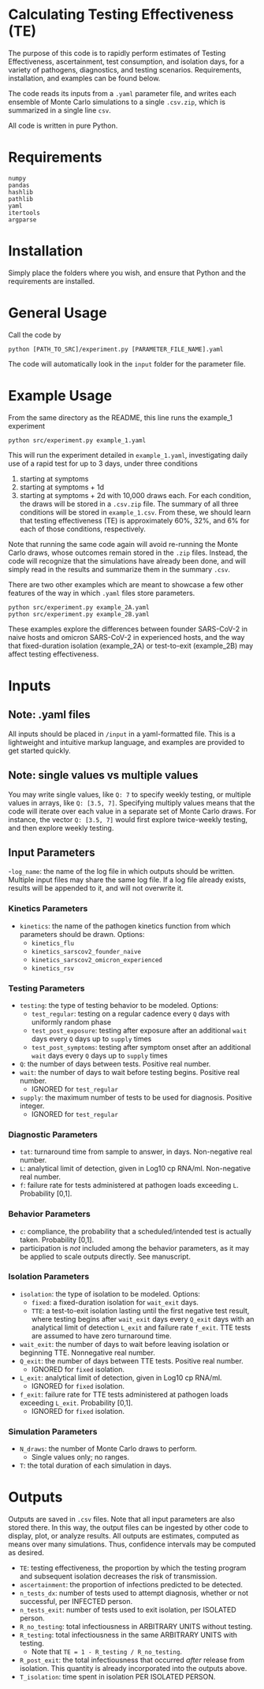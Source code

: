 # Calculating Testing Effectiveness (TE)
The purpose of this code is to rapidly perform estimates of Testing Effectiveness, ascertainment, test consumption, and isolation days, for a variety of pathogens, diagnostics, and testing scenarios. Requirements, installation, and examples can be found below.

The code reads its inputs from a `.yaml` parameter file, and writes each ensemble of Monte Carlo simulations to a single `.csv.zip`, which is summarized in a single line `csv`. 

All code is written in pure Python. 
# Requirements
```
numpy
pandas
hashlib
pathlib
yaml
itertools
argparse
```
# Installation
Simply place the folders where you wish, and ensure that Python and the requirements are installed.

# General Usage
Call the code by
```
python [PATH_TO_SRC]/experiment.py [PARAMETER_FILE_NAME].yaml
```
The code will automatically look in the `input` folder for the parameter file.
# Example Usage
From the same directory as the README, this line runs the example_1 experiment
```
python src/experiment.py example_1.yaml
```
This will run the experiment detailed in `example_1.yaml`, investigating daily use of a rapid test for up to 3 days, under three conditions 
1. starting at symptoms
2. starting at symptoms + 1d 
3. starting at symptoms + 2d
with 10,000 draws each. For each condition, the draws will be stored in a `.csv.zip` file. The summary of all three conditions will be stored in `example_1.csv`. From these, we should learn that testing effectiveness (TE) is approximately  60%, 32%, and 6% for each of those conditions, respectively. 

Note that running the same code again will avoid re-running the Monte Carlo draws, whose outcomes remain stored in the `.zip` files. Instead, the code will recognize that the simulations have already been done, and will simply read in the results and summarize them in the summary `.csv`.

There are two other examples which are meant to showcase a few other features of the way in which `.yaml` files store parameters.
```
python src/experiment.py example_2A.yaml
python src/experiment.py example_2B.yaml
```
These examples explore the differences between founder SARS-CoV-2 in naive hosts and omicron SARS-CoV-2 in experienced hosts, and the way that fixed-duration isolation (example_2A) or test-to-exit (example_2B) may affect testing effectiveness.

# Inputs

## Note: .yaml files
All inputs should be placed in `/input` in a yaml-formatted file. This is a lightweight and intuitive markup language, and examples are provided to get started quickly. 

## Note: single values vs multiple values
You may write single values, like `Q: 7` to specify weekly testing, or multiple values in arrays, like `Q: [3.5, 7]`.  Specifying multiply values means that the code will iterate over each value in a separate set of Monte Carlo draws. For instance, the vector `Q: [3.5, 7]` would first explore twice-weekly testing, and then explore weekly testing.

## Input Parameters
-`log_name`: the name of the log file in which outputs should be written. Multiple input files may share the same log file. If a log file already exists, results will be appended to it, and will not overwrite it.

### Kinetics Parameters
- `kinetics`: the name of the pathogen kinetics function from which parameters should be drawn. Options: 
	- `kinetics_flu`
	- `kinetics_sarscov2_founder_naive`
	- `kinetics_sarscov2_omicron_experienced`
	- `kinetics_rsv`

### Testing Parameters
- `testing`: the type of testing behavior to be modeled. Options:
	- `test_regular`: testing on a regular cadence every `Q` days with uniformly random phase
	- `test_post_exposure`: testing after exposure after an additional `wait` days every `Q` days up to `supply` times
	- `test_post_symptoms`: testing after symptom onset after an additional `wait` days every `Q` days up to `supply` times
- `Q`: the number of days between tests. Positive real number.
- `wait`: the number of days to wait before testing begins. Positive real number.
	- IGNORED for `test_regular`
- `supply`: the maximum number of tests to be used for diagnosis. Positive integer.
	- IGNORED for `test_regular`

### Diagnostic Parameters
- `tat`: turnaround time from sample to answer, in days. Non-negative real number.
- `L`: analytical limit of detection, given in Log10 cp RNA/ml. Non-negative real number.
- `f`: failure rate for tests administered at pathogen loads exceeding `L`. Probability [0,1].

### Behavior Parameters
- `c`: compliance, the probability that a scheduled/intended test is actually taken. Probability [0,1].
- participation is *not* included among the behavior parameters, as it may be applied to scale outputs directly. See manuscript.

### Isolation Parameters
- `isolation`: the type of isolation to be modeled. Options:
	- `fixed`: a fixed-duration isolation for `wait_exit` days.
	- `TTE`: a test-to-exit isolation lasting until the first negative test result, where testing begins after `wait_exit` days every `Q_exit` days with an analytical limit of detection `L_exit` and failure rate `f_exit`. TTE tests are assumed to have zero turnaround time.
- `wait_exit`: the number of days to wait before leaving isolation or beginning TTE. Nonnegative real number.
- `Q_exit`: the number of days between TTE tests. Positive real number.
	- IGNORED for `fixed` isolation.
- `L_exit`: analytical limit of detection, given in Log10 cp RNA/ml.
	- IGNORED for `fixed` isolation.
- `f_exit`: failure rate for TTE tests administered at pathogen loads exceeding `L_exit`. Probability [0,1].
	- IGNORED for `fixed` isolation.
	
### Simulation Parameters
- `N_draws`: the number of Monte Carlo draws to perform.
	- Single values only; no ranges.
- `T`: the total duration of each simulation in days.

# Outputs
Outputs are saved in `.csv` files. Note that all input parameters are also stored there. In this way, the output files can be ingested by other code to display, plot, or analyze results. All outputs are estimates, computed as means over many simulations. Thus, confidence intervals may be computed as desired.

- `TE`: testing effectiveness, the proportion by which the testing program and subsequent isolation decreases the risk of transmission.
- `ascertainment`: the proportion of infections predicted to be detected.
- `n_tests_dx`: number of tests used to attempt diagnosis, whether or not successful, per INFECTED person.
- `n_tests_exit`: number of tests used to exit isolation, per ISOLATED person.
- `R_no_testing`: total infectiousness in ARBITRARY UNITS without testing.
- `R_testing`: total infectiousness in the same ARBITRARY UNITS with testing.
	- Note that `TE = 1 - R_testing / R_no_testing`.
- `R_post_exit`: the total infectiousness that occurred *after* release from isolation. This quantity is already incorporated into the outputs above.
- `T_isolation`: time spent in isolation PER ISOLATED PERSON.
